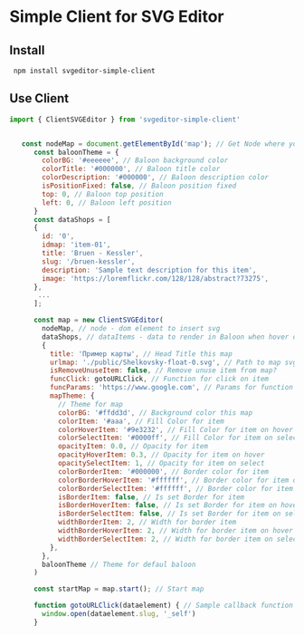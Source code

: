 # Simple Client for SVG Editor
## Install
``` npm install svgeditor-simple-client```

## Use Client
```javascript
import { ClientSVGEditor } from 'svgeditor-simple-client'


   const nodeMap = document.getElementById('map'); // Get Node where you insert SVG map
      const baloonTheme = {
        colorBG: '#eeeeee', // Baloon background color
        colorTitle: '#000000', // Baloon title color
        colorDescription: '#000000', // Baloon description color
        isPositionFixed: false, // Baloon position fixed
        top: 0, // Baloon top position
        left: 0, // Baloon left position
      }
      const dataShops = [
      {
        id: '0',
        idmap: 'item-01',
        title: 'Bruen - Kessler',
        slug: '/bruen-kessler',
        description: 'Sample text description for this item',
        image: 'https://loremflickr.com/128/128/abstract?73275',
      },
       ...
      ];

      const map = new ClientSVGEditor(
        nodeMap, // node - dom element to insert svg
        dataShops, // dataItems - data to render in Baloon when hover on Item
        {
          title: 'Пример карты', // Head Title this map
          urlmap: './public/Shelkovsky-float-0.svg', // Path to map svg
          isRemoveUnuseItem: false, // Remove unuse item from map?
          funcClick: gotoURLClick, // Function for click on item
          funcParams: 'https://www.google.com', // Params for function click on item
          mapTheme: {
            // Theme for map
            colorBG: '#ffdd3d', // Background color this map
            colorItem: '#aaa', // Fill Color for item
            colorHoverItem: '#9e3232', // Fill Color for item on hover
            colorSelectItem: '#0000ff', // Fill Color for item on select
            opacityItem: 0.0, // Opacity for item
            opacityHoverItem: 0.3, // Opacity for item on hover
            opacitySelectItem: 1, // Opacity for item on select
            colorBorderItem: '#000000', // Border color for item
            colorBorderHoverItem: '#ffffff', // Border color for item on hover
            colorBorderSelectItem: '#ffffff', // Border color for item on select
            isBorderItem: false, // Is set Border for item
            isBorderHoverItem: false, // Is set Border for item on hover
            isBorderSelectItem: false, // Is set Border for item on select
            widthBorderItem: 2, // Width for border item
            widthBorderHoverItem: 2, // Width for border item on hover
            widthBorderSelectItem: 2, // Width for border item on select
          },
        },
        baloonTheme // Theme for defaul baloon
      )

      const startMap = map.start(); // Start map

      function gotoURLClick(dataelement) { // Sample callback function when you click on active item on map
        window.open(dataelement.slug, '_self')
      }
```
